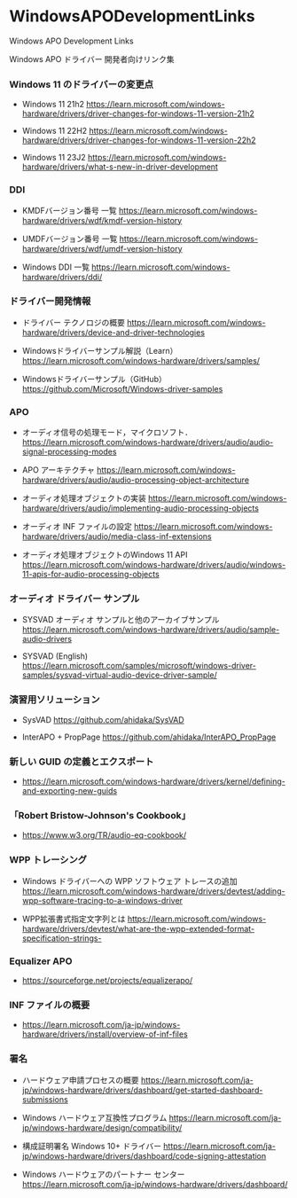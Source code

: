 # WindowsAPODevelopmentLinks

Windows APO Development Links

Windows APO ドライバー 開発者向けリンク集

### Windows 11 のドライバーの変更点

- Windows 11 21h2
https://learn.microsoft.com/windows-hardware/drivers/driver-changes-for-windows-11-version-21h2

- Windows 11 22H2
https://learn.microsoft.com/windows-hardware/drivers/driver-changes-for-windows-11-version-22h2

- Windows 11 23J2
https://learn.microsoft.com/windows-hardware/drivers/what-s-new-in-driver-development

### DDI

- KMDFバージョン番号 一覧
https://learn.microsoft.com/windows-hardware/drivers/wdf/kmdf-version-history

- UMDFバージョン番号 一覧
  https://learn.microsoft.com/windows-hardware/drivers/wdf/umdf-version-history

- Windows DDI 一覧
  https://learn.microsoft.com/windows-hardware/drivers/ddi/

### ドライバー開発情報

- ドライバー テクノロジの概要
  https://learn.microsoft.com/windows-hardware/drivers/device-and-driver-technologies

- Windowsドライバーサンプル解説（Learn）
  https://learn.microsoft.com/windows-hardware/drivers/samples/

- Windowsドライバーサンプル（GitHub）
  https://github.com/Microsoft/Windows-driver-samples

### APO

- オーディオ信号の処理モード，マイクロソフト．
https://learn.microsoft.com/windows-hardware/drivers/audio/audio-signal-processing-modes

- APO アーキテクチャ
https://learn.microsoft.com/windows-hardware/drivers/audio/audio-processing-object-architecture

- オーディオ処理オブジェクトの実装
https://learn.microsoft.com/windows-hardware/drivers/audio/implementing-audio-processing-objects

- オーディオ INF ファイルの設定
https://learn.microsoft.com/windows-hardware/drivers/audio/media-class-inf-extensions



- オーディオ処理オブジェクトのWindows 11 API
  https://learn.microsoft.com/windows-hardware/drivers/audio/windows-11-apis-for-audio-processing-objects

### オーディオ ドライバー サンプル

- SYSVAD オーディオ サンプルと他のアーカイブサンプル
https://learn.microsoft.com/windows-hardware/drivers/audio/sample-audio-drivers

- SYSVAD (English)
https://learn.microsoft.com/samples/microsoft/windows-driver-samples/sysvad-virtual-audio-device-driver-sample/

### 演習用ソリューション

- SysVAD
https://github.com/ahidaka/SysVAD

- InterAPO + PropPage
https://github.com/ahidaka/InterAPO_PropPage

### 新しい GUID の定義とエクスポート

- https://learn.microsoft.com/windows-hardware/drivers/kernel/defining-and-exporting-new-guids

### 「Robert Bristow-Johnson's Cookbook」

- https://www.w3.org/TR/audio-eq-cookbook/

### WPP トレーシング

- Windows ドライバーへの WPP ソフトウェア トレースの追加
https://learn.microsoft.com/windows-hardware/drivers/devtest/adding-wpp-software-tracing-to-a-windows-driver

- WPP拡張書式指定文字列とは
https://learn.microsoft.com/windows-hardware/drivers/devtest/what-are-the-wpp-extended-format-specification-strings-

### Equalizer APO
- https://sourceforge.net/projects/equalizerapo/

### INF ファイルの概要
- https://learn.microsoft.com/ja-jp/windows-hardware/drivers/install/overview-of-inf-files

### 署名

- ハードウェア申請プロセスの概要
  https://learn.microsoft.com/ja-jp/windows-hardware/drivers/dashboard/get-started-dashboard-submissions

- Windows ハードウェア互換性プログラム
  https://learn.microsoft.com/ja-jp/windows-hardware/design/compatibility/

- 構成証明署名 Windows 10+ ドライバー
  https://learn.microsoft.com/ja-jp/windows-hardware/drivers/dashboard/code-signing-attestation

- Windows ハードウェアのパートナー センター
  https://learn.microsoft.com/ja-jp/windows-hardware/drivers/dashboard/


